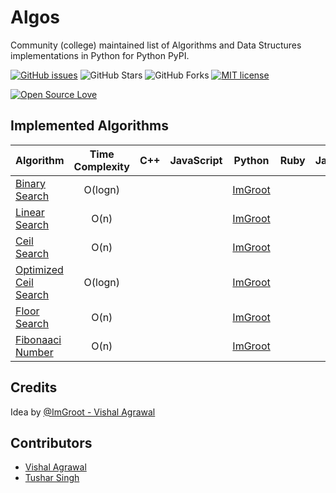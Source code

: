 # Algos

Community (college) maintained list of Algorithms and Data Structures implementations in Python for Python PyPI.

[![GitHub issues](https://img.shields.io/github/issues/RCubedClub/algos.svg)](https://github.com/RCubedClub/algos/issues)
![GitHub Stars](https://img.shields.io/github/stars/RCubedClub/algos.svg)
![GitHub Forks](https://img.shields.io/github/forks/RCubedClub/algos.svg)
[![MIT license](http://img.shields.io/badge/license-MIT-brightgreen.svg)](http://opensource.org/licenses/MIT)


[![Open Source Love](https://badges.frapsoft.com/os/v3/open-source-200x33.png?v=103)](https://github.com/RCubedClub/algos)


## Implemented Algorithms


| Algorithm | Time Complexity | C++ | JavaScript | Python  |  Ruby | Java | Status |
|:----------|:---------------:|:---:|:----------:|:-------:|:-----:|:----:|--------|
|[Binary Search](https://www.geeksforgeeks.org/binary-search/)|O(logn)|||[ImGroot](https://github.com/vishuvish)|||[:white_check_mark:](https://github.com/RCubedClub/algos/blob/master/Python/search/binary_search.py)|
|[Linear Search](https://www.geeksforgeeks.org/linear-search/)|O(n)|||[ImGroot](https://github.com/vishuvish)|||[:white_check_mark:](https://github.com/RCubedClub/algos/blob/master/Python/search/linear_search.py)|
|[Ceil Search](https://www.geeksforgeeks.org/find-floor-ceil-unsorted-array/)|O(n)|||[ImGroot](https://github.com/vishuvish)|||[:white_check_mark:](https://github.com/RCubedClub/algos/blob/master/Python/search/ceil_search_linear.py)|
|[Optimized Ceil Search](https://www.geeksforgeeks.org/find-floor-ceil-unsorted-array/)|O(logn)|||[ImGroot](https://github.com/vishuvish)|||[:white_check_mark:](https://github.com/RCubedClub/algos/blob/master/Python/search/ceil_search.py)|
|[Floor Search](https://www.geeksforgeeks.org/find-floor-ceil-unsorted-array/)|O(n)|||[ImGroot](https://github.com/vishuvish)|||[:white_check_mark:](https://github.com/RCubedClub/algos/blob/master/Python/search/floor_search_linear.py)|
|[Fibonaaci Number](https://www.geeksforgeeks.org/program-for-nth-fibonacci-number/)|O(n)|||[ImGroot](https://github.com/vishuvish)|||[:white_check_mark:](https://github.com/RCubedClub/algos/blob/master/Python/mathematics/fibonacci_numbers.py)|

## Credits

Idea by [@ImGroot - Vishal Agrawal](https://github.com/vishuvish)


## Contributors

* [Vishal Agrawal](https://github.com/vishuvish)
* [Tushar Singh](https://github.com/rickysingh15)